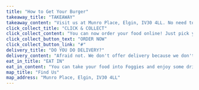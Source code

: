 ```yaml
---
title: "How to Get Your Burger"
takeaway_title: "TAKEAWAY"
takeaway_content: "Visit us at Munro Place, Elgin, IV30 4LL. No need to pre-order just come along! View our [opening times](/contact) here."
click_collect_title: "CLICK & COLLECT"
click_collect_content: "You can now order your food online! Just pick your food and choose a collection time."
click_collect_button_text: "ORDER NOW"
click_collect_button_link: "#"
delivery_title: "DO YOU DO DELIVERY?"
delivery_content: "Afraid not. We don't offer delivery because we don't believe burgers and fries travel well, and we only want you to have the best."
eat_in_title: "EAT IN"
eat_in_content: "You can take your food into Foggies and enjoy some drinks with your meal. To book a table with Foggies please call 01343 611161. When you arrive, simply head through to us to order your food and you will be given a buzzer which reaches next door meaning you can relax while you wait!"
map_title: "Find Us"
map_address: "Munro Place, Elgin, IV30 4LL"
---
```

